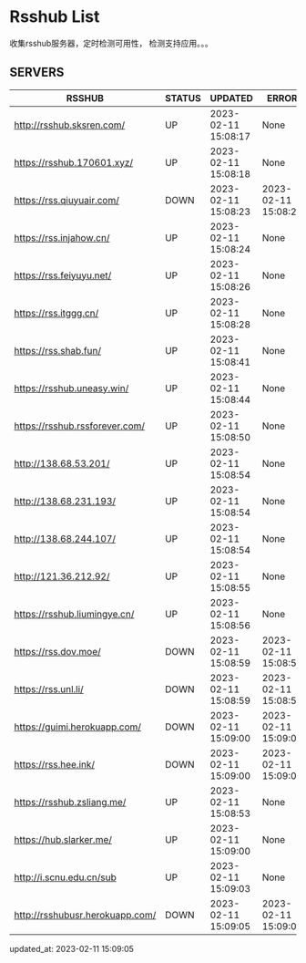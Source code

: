 # Rsshub List

收集rsshub服务器，定时检测可用性， 检测支持应用。。。


## SERVERS

|  RSSHUB   | STATUS  | UPDATED  | ERROR  | TWITTER |  
|  ----  | ----  | ----  | ----  | ---- |  
| http://rsshub.sksren.com/ | UP | 2023-02-11 15:08:17 | None |OK|  
| https://rsshub.170601.xyz/ | UP | 2023-02-11 15:08:18 | None |OK|  
| https://rss.qiuyuair.com/ | DOWN | 2023-02-11 15:08:23 | 2023-02-11 15:08:23 |  
| https://rss.injahow.cn/ | UP | 2023-02-11 15:08:24 | None ||  
| https://rss.feiyuyu.net/ | UP | 2023-02-11 15:08:26 | None |OK|  
| https://rss.itggg.cn/ | UP | 2023-02-11 15:08:28 | None ||  
| https://rss.shab.fun/ | UP | 2023-02-11 15:08:41 | None |OK|  
| https://rsshub.uneasy.win/ | UP | 2023-02-11 15:08:44 | None |OK|  
| https://rsshub.rssforever.com/ | UP | 2023-02-11 15:08:50 | None |OK|  
| http://138.68.53.201/ | UP | 2023-02-11 15:08:54 | None ||  
| http://138.68.231.193/ | UP | 2023-02-11 15:08:54 | None ||  
| http://138.68.244.107/ | UP | 2023-02-11 15:08:54 | None ||  
| http://121.36.212.92/ | UP | 2023-02-11 15:08:55 | None ||  
| https://rsshub.liumingye.cn/ | UP | 2023-02-11 15:08:56 | None |OK|  
| https://rss.dov.moe/ | DOWN | 2023-02-11 15:08:59 | 2023-02-11 15:08:59 |  
| https://rss.unl.li/ | DOWN | 2023-02-11 15:08:59 | 2023-02-11 15:08:59 |  
| https://guimi.herokuapp.com/ | DOWN | 2023-02-11 15:09:00 | 2023-02-11 15:09:00 |  
| https://rss.hee.ink/ | DOWN | 2023-02-11 15:09:00 | 2023-02-11 15:09:00 |  
| https://rsshub.zsliang.me/ | UP | 2023-02-11 15:08:53 | None |OK|  
| https://hub.slarker.me/ | UP | 2023-02-11 15:09:00 | None |OK|  
| http://i.scnu.edu.cn/sub | UP | 2023-02-11 15:09:03 | None ||  
| http://rsshubusr.herokuapp.com/ | DOWN | 2023-02-11 15:09:05 | 2023-02-11 15:09:05 |  
  

updated_at: 2023-02-11 15:09:05  
